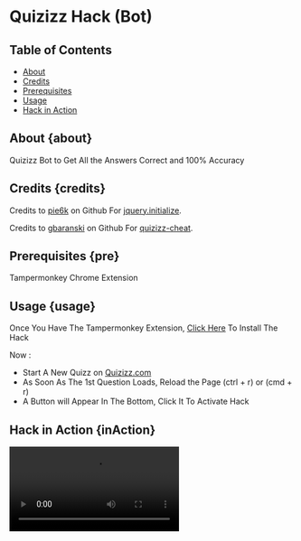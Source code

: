 # Quizizz Hack (Bot)

## Table of Contents

- [About](#about)
- [Credits](#credits)
- [Prerequisites](#pre)
- [Usage](#usage)
- [Hack in Action](#inAction)

## About {about}

Quizizz Bot to Get All the Answers Correct and 100% Accuracy

## Credits {credits}

Credits to [pie6k](https://github.com/pie6k/) on Github For [jquery.initialize](https://github.com/pie6k/jquery.initialize).

Credits to [gbaranski](https://github.com/gbaranski/) on Github For [quizizz-cheat](https://github.com/gbaranski/quizizz-cheat).

## Prerequisites {pre}

Tampermonkey Chrome Extension

## Usage {usage}

Once You Have The Tampermonkey Extension, [Click Here](https://github.com/Binary-Bytes/Quizizz-Hack/raw/master/Quizizz-Hack.user.js) To Install The Hack

Now :

- Start A New Quizz on [Quizizz.com](https://quizizz.com/)
- As Soon As The 1st Question Loads, Reload the Page (ctrl + r) or (cmd + r)
- A Button will Appear In The Bottom, Click It To Activate Hack

## Hack in Action {inAction}

![Hack in Action](https://github.com/Binary-Bytes/Quizizz-Hack/blob/master/Hack-In-Action.mp4)